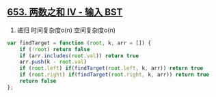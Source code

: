 ## [653. 两数之和 IV - 输入 BST](https://leetcode-cn.com/problems/two-sum-iv-input-is-a-bst/)

1. 递归 时间复杂度o(n) 空间复杂度o(n)
```js
var findTarget = function (root, k, arr = []) {
    if (!root) return false
    if (arr.includes(root.val)) return true
    arr.push(k - root.val)
    if (root.left) if(findTarget(root.left, k, arr)) return true 
    if (root.right) if(findTarget(root.right, k, arr)) return true
    return false
};
```